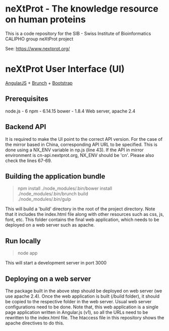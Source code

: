 # neXtProt - The knowledge resource on human proteins

This is a code repository for the SIB - Swiss Institute of Bioinformatics CALIPHO group neXtProt project

See: https://www.nextprot.org/

# neXtProt User Interface (UI)

[AngularJS](http://angularjs.org) + [Brunch](http://brunch.io) + [Bootstrap](http://twitter.github.com/bootstrap/)

Prerequisites
-------------

node.js  - 6
npm      - 6.14.15
bower    - 1.8.4
Web server, apache 2.4

Backend API
---------
It is required to make the UI point to the correct API version. For the case of the mirror based in China, corresponding API URL to be specified.
This is done using a NX_ENV variable in np.js (line 43). 
If the API in mirror environment is cn-api.nextprot.org, NX_ENV should be 'cn'. Please also check the lines 67-69.


Building the application bundle
------------

> npm install 
> ./node_modules/.bin/bower install   
> ./node_modules/.bin/brunch build   
> ./node_modules/.bin/gulp 

This will build a 'build' directory in the root of the project directory. Note that it includes the index.html file along with other resources such as css, js, font, etc.
This folder contains the final web application, which needs to be deployed on a web server such as apache.


Run locally
-----

> node app

This will start a development server in port 3000

Deploying on a web server
-------------------------

The package built in the above step should be deployed on web server (we use apache 2.4). Once the  web application is built (/build folder), it should be copied to the respective folder in the web server.
Usual web server configurations need to be done. 
Note that, this web application is a single page application written in Angular.js (v1), so all the URLs need to be rewritten to the index.html file.
The htaccess file in this repository shows the apache directives to do this.